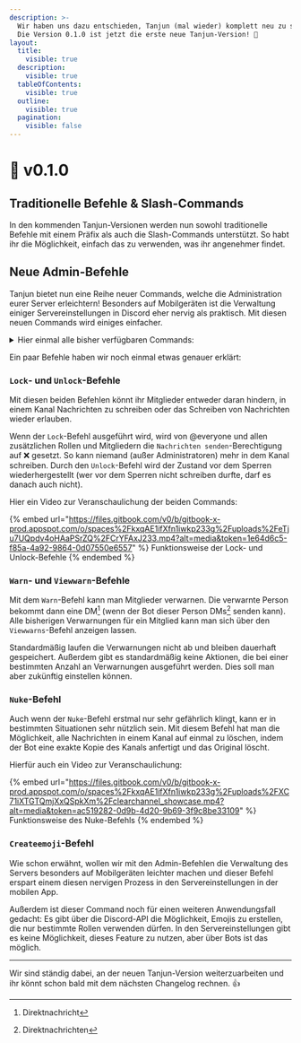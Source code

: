 ```yaml
---
description: >-
  Wir haben uns dazu entschieden, Tanjun (mal wieder) komplett neu zu schreiben.
  Die Version 0.1.0 ist jetzt die erste neue Tanjun-Version! 🥳
layout:
  title:
    visible: true
  description:
    visible: true
  tableOfContents:
    visible: true
  outline:
    visible: true
  pagination:
    visible: false
---
```


# 📅 v0.1.0

## Traditionelle Befehle & Slash-Commands

In den kommenden Tanjun-Versionen werden nun sowohl traditionelle Befehle mit einem Präfix als auch die Slash-Commands unterstützt. So habt ihr die Möglichkeit, einfach das zu verwenden, was ihr angenehmer findet.

## Neue Admin-Befehle

Tanjun bietet nun eine Reihe neuer Commands, welche die Administration eurer Server erleichtern! Besonders auf Mobilgeräten ist die Verwaltung einiger Servereinstellungen in Discord eher nervig als praktisch. Mit diesen neuen Commands wird einiges einfacher.

<details>

<summary>Hier einmal alle bisher verfügbaren Commands:</summary>

* `addrole` - Gebe einem Mitglied eine Rolle
* `removerole` - Entferne eine Rolle von einem Mitglied
* `createrole` - Erstelle eine Rolle
* `deleterole` - Lösche eie Rolle
* `kick` - Kicke ein Mitglied
* `ban` - Banne ein Mitglied
* `unban` - Entbanne ein Mitglied
* `timeout` - Schicke ein Mitglied in Timeout (beliebige Dauer möglich!)
* `removetimeout` - Entlasse ein Mitglied aus dem Timeout
* `purge` - Lösche eine bestimmte Anzahl an Nachrichten aus einem Kanal
* `nickname` - Ändere den Nicknamen eines Mitglieds
* `slowmode` - Lege den Slowmodus für einen Kanal fest (beliebige Dauer möglich!)
* `lock` - Sperre einen Kanal
* `unlock` - Entsperre einen Kanal
* `warn` - Verwarne ein Mitglied
* `viewwarns` - Liste die Verwarnungen eines Mitglieds auf
* `nuke` - Lösche **alle** Nachrichten aus einem Kanal, indem er neu erstellt wird
* `say` - Lass den Bot eine bestimmte Nachricht schreiben :eyes:
* `embed` - Sende ein Embed
* `createemoji` - Lade ein Emoji hoch

</details>

Ein paar Befehle haben wir noch einmal etwas genauer erklärt:

### `Lock`- und `Unlock`-Befehle

Mit diesen beiden Befehlen könnt ihr Mitglieder entweder daran hindern, in einem Kanal Nachrichten zu schreiben oder das Schreiben von Nachrichten wieder erlauben.

Wenn der `Lock`-Befehl ausgeführt wird, wird von @everyone und allen zusätzlichen Rollen und Mitgliedern die `Nachrichten senden`-Berechtigung auf ❌ gesetzt. So kann niemand (außer Administratoren) mehr in dem Kanal schreiben. Durch den `Unlock`-Befehl wird der Zustand vor dem Sperren wiederhergestellt (wer vor dem Sperren nicht schreiben durfte, darf es danach auch nicht).

Hier ein Video zur Veranschaulichung der beiden Commands:

{% embed url="https://files.gitbook.com/v0/b/gitbook-x-prod.appspot.com/o/spaces%2FkxqAE1ifXfn1iwkp233g%2Fuploads%2FeTju7UQpdv4oHAaPSrZQ%2FCrYFAxJ233.mp4?alt=media&token=1e64d6c5-f85a-4a92-9864-0d07550e6557" %}
Funktionsweise der Lock- und Unlock-Befehle
{% endembed %}

### `Warn`- und `Viewwarn`-Befehle

Mit dem `Warn`-Befehl kann man Mitglieder verwarnen. Die verwarnte Person bekommt dann eine DM[^1] (wenn der Bot dieser Person DMs[^2] senden kann). Alle bisherigen Verwarnungen für ein Mitglied kann man sich über den `Viewwarns`-Befehl anzeigen lassen.

Standardmäßig laufen die Verwarnungen nicht ab und bleiben dauerhaft gespeichert. Außerdem gibt es standardmäßig keine Aktionen, die bei einer bestimmten Anzahl an Verwarnungen ausgeführt werden. Dies soll man aber zukünftig einstellen können.

### `Nuke`-Befehl

Auch wenn der `Nuke`-Befehl erstmal nur sehr gefährlich klingt, kann er in bestimmten Situationen sehr nützlich sein. Mit diesem Befehl hat man die Möglichkeit, alle Nachrichten in einem Kanal auf einmal zu löschen, indem der Bot eine exakte Kopie des Kanals anfertigt und das Original löscht.

Hierfür auch ein Video zur Veranschaulichung:

{% embed url="https://files.gitbook.com/v0/b/gitbook-x-prod.appspot.com/o/spaces%2FkxqAE1ifXfn1iwkp233g%2Fuploads%2FXC71iXTGTQmjXxQSpkXm%2Fclearchannel_showcase.mp4?alt=media&token=ac519282-0d9b-4d20-9b69-3f9c8be33109" %}
Funktionsweise des Nuke-Befehls
{% endembed %}

### `Createemoji`-Befehl

Wie schon erwähnt, wollen wir mit den Admin-Befehlen die Verwaltung des Servers besonders auf Mobilgeräten leichter machen und dieser Befehl erspart einem diesen nervigen Prozess in den Servereinstellungen in der mobilen App.

Außerdem ist dieser Command noch für einen weiteren Anwendungsfall gedacht: Es gibt über die Discord-API die Möglichkeit, Emojis zu erstellen, die nur bestimmte Rollen verwenden dürfen. In den Servereinstellungen gibt es keine Möglichkeit, dieses Feature zu nutzen, aber über Bots ist das möglich.

***

Wir sind ständig dabei, an der neuen Tanjun-Version weiterzuarbeiten und ihr könnt schon bald mit dem nächsten Changelog rechnen. :thumbsup:

[^1]: Direktnachricht

[^2]: Direktnachrichten
